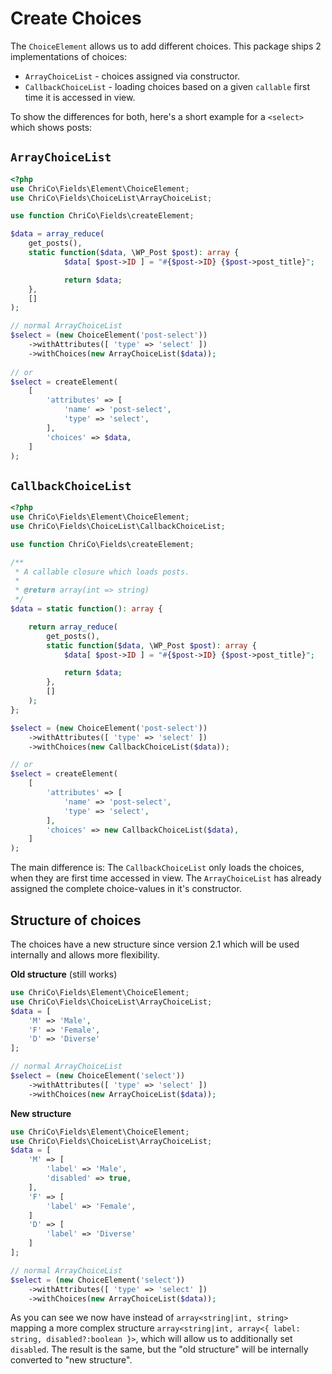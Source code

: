 # Create Choices
The `ChoiceElement` allows us to add different choices. This package ships 2 implementations of choices:

- `ArrayChoiceList` - choices assigned via constructor.
- `CallbackChoiceList` - loading choices based on a given `callable` first time it is accessed in view.

To show the differences for both, here's a short example for a `<select>` which shows posts:

## `ArrayChoiceList`
```php
<?php
use ChriCo\Fields\Element\ChoiceElement;
use ChriCo\Fields\ChoiceList\ArrayChoiceList;

use function ChriCo\Fields\createElement;

$data = array_reduce(
	get_posts(), 
	static function($data, \WP_Post $post): array {
        	$data[ $post->ID ] = "#{$post->ID} {$post->post_title}";

        	return $data;
	}, 
	[]
);

// normal ArrayChoiceList
$select = (new ChoiceElement('post-select'))
	->withAttributes([ 'type' => 'select' ])
	->withChoices(new ArrayChoiceList($data));
	
// or
$select = createElement(
    [
        'attributes' => [
            'name' => 'post-select',
            'type' => 'select',
        ],
        'choices' => $data,
    ]
);
```

## `CallbackChoiceList`
```php
<?php
use ChriCo\Fields\Element\ChoiceElement;
use ChriCo\Fields\ChoiceList\CallbackChoiceList;

use function ChriCo\Fields\createElement;

/**
 * A callable closure which loads posts.
 * 
 * @return array(int => string)
 */
$data = static function(): array {

	return array_reduce(
		get_posts(), 
		static function($data, \WP_Post $post): array {
			$data[ $post->ID ] = "#{$post->ID} {$post->post_title}";

			return $data;
		}, 
		[]
	);
};

$select = (new ChoiceElement('post-select'))
	->withAttributes([ 'type' => 'select' ])
	->withChoices(new CallbackChoiceList($data));

// or
$select = createElement(
    [
        'attributes' => [
            'name' => 'post-select',
            'type' => 'select',
        ],
        'choices' => new CallbackChoiceList($data),
    ]
);
```

The main difference is: The `CallbackChoiceList` only loads the choices, when they are first time accessed in view. The `ArrayChoiceList` has already assigned the complete choice-values in it's constructor.

## Structure of choices

The choices have a new structure since version 2.1 which will be used internally and allows more flexibility.

**Old structure** (still works)

```php
use ChriCo\Fields\Element\ChoiceElement;
use ChriCo\Fields\ChoiceList\ArrayChoiceList;
$data = [
    'M' => 'Male',
    'F' => 'Female',
    'D' => 'Diverse'
];

// normal ArrayChoiceList
$select = (new ChoiceElement('select'))
	->withAttributes([ 'type' => 'select' ])
	->withChoices(new ArrayChoiceList($data));
```

**New structure**
```php
use ChriCo\Fields\Element\ChoiceElement;
use ChriCo\Fields\ChoiceList\ArrayChoiceList;
$data = [
    'M' => [
        'label' => 'Male',
        'disabled' => true,
    ],
    'F' => [
        'label' => 'Female',
    ]
    'D' => [
        'label' => 'Diverse'
    ]
];

// normal ArrayChoiceList
$select = (new ChoiceElement('select'))
	->withAttributes([ 'type' => 'select' ])
	->withChoices(new ArrayChoiceList($data));
```

As you can see we now have instead of `array<string|int, string>` mapping a more complex structure `array<string|int, array<{ label: string, disabled?:boolean }>`, which will allow us to additionally set `disabled`. The result is the same, but the "old structure" will be internally converted to "new structure".